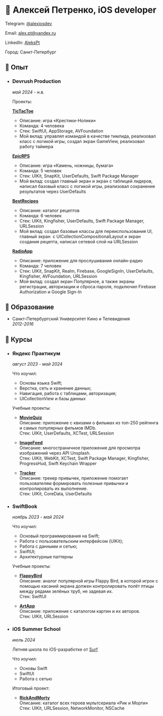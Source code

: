 # 👋 Алексей Петренко, iOS developer #
Telegram: [@alexiosdev](https://t.me/alexiosdev)​

Email: alex.pt@yandex.ru

LinkedIn: [AleksPt](https://www.linkedin.com/in/alekspt/)​

Город: Санкт-Петербург

## 📌 Опыт ##
+ ### Devrush Production ###
  *май 2024 - н.в.*

  Проекты:

  [**TicTacToe**](https://github.com/AleksPt/TicTacToe)
  + Описание: игра «Крестики-Нолики»
  + Команда: 4 человека
  + Стек: SwiftUI, AppStorage, AVFoundation
  + Мой вклад: управлял командой в качестве тимлида, реализовал класс с логикой игры, создал экран GameView, реализовал работу таймера
  
  [**EpicRPS**](https://github.com/AleksPt/EpicRPS)
  + Описание: игра «Камень, ножницы, бумага»
  + Команда: 5 человек
  + Стек: UIKit, SnapKit, UserDefaults, Swift Package Manager
  + Мой вклад: создал главный экран и экран с таблицей лидеров, написал базовый класс с логикой игры, реализовал сохранение результатов через UserDefaults

  [**BestRecipes**](https://github.com/AleksPt/BestRecipes)
  + Описание: каталог рецептов
  + Команда: 6 человек
  + Стек: UIKit, Kingfisher, UserDefaults, Swift Package Manager, URLSession
  + Мой вклад: создал базовые классы для переиспользования UI, главный экран  c UICollectionCompositionalLayout и экран создания рецепта, написал сетевой слой на URLSession

  [**RadioApp**](https://github.com/AleksPt/RadioApp)
  + Описание: приложение для прослушивания онлайн-радио
  + Команда: 7 человек
  + Стек: UIKit, SnapKit, Realm, Firebase, GoogleSignIn, UserDefaults, Kingfisher, AVFoundation, URLSession
  + Мой вклад: создал экран Популярное, а также экраны регистрации, авторизации и сброса пароля, подключил Firebase Authorization и Google Sign-In

## 📌 Образование ##

+ Санкт-Петербургский Университет Кино и Телевидения\
  *2012-2016*

## 📌 Курсы ##

+ ### Яндекс Практикум ###
  *август 2023 - май 2024*

  Что изучил:
  + Основы языка Swift;
  + Верстка, сеть и хранение данных;
  + Навигация, работа с таблицами, авторизация;
  + UICollectionView и базы данных
 
  Учебные проекты:
  + [**MovieQuiz**](https://github.com/AleksPt/MovieQuiz)\
    Описание: приложение с квизами о фильмах из топ-250 рейтинга и самых популярных фильмов IMDb.\
    Стек: UIKit, UserDefaults, XCTest, URLSession

  + [**ImageFeed**](https://github.com/AleksPt/ImageFeed)\
    Описание: многостраничное приложение для просмотра изображений через API Unsplash.\
    Стек: UIKit, WebKit, XCTest, Swift Package Manager, Kingfisher, ProgressHud, Swift Keychain Wrapper

  + [**Tracker**](https://github.com/AleksPt/Tracker)\
    Описание: трекер привычек, приложение помогает пользователям формировать полезные привычки и контролировать их выполнение.\
    Стек: UIKit, CoreData, UserDefaults

+ ### SwiftBook ###
  *ноябрь 2023 - май 2024*

  Что изучил:
  + Основый программирования на Swift;
  + Работа с пользовательским интерфейсом (UIKit);
  + Работа с данными и сетью;
  + SwiftUI;
  + Архитектурные паттерны
  
  Учебные проекты:
  + [**FlappyBird**](https://github.com/AleksPt/FlappyBird)\
    Описание: аналог популярной игры Flappy Bird, в которой игрок с помощью касаний экрана должен контролировать полёт птицы между рядами зелёных труб, не задевая их.\
    Стек: SwiftUI

  + [**ArtApp**](https://github.com/AleksPt/ArtApp)\
    Описание: приложение с каталогом картин и их авторов.\
    Стек: UIKit, URLSession

+ ### iOS Summer School ###
  *июль 2024*

  Летняя школа по iOS-разработке от [Surf](https://career.habr.com/companies/surf)

  Что изучил:
  + Основы Swift
  + SwiftUI
  + Работа с сетью
 
  Итоговый проект:
  + [**RickAndMorty**](https://github.com/AleksPt/RickAndMorty)\
    Описание: каталог всех героев мультсериала «Рик и Морти»\
    Стек: UIKit, URLSession, NetworkMonitor, NSCache
